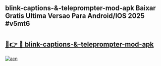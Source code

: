 ## blink-captions-&-teleprompter-mod-apk Baixar Gratis Ultima Versao Para Android/IOS 2025 #v5mt6

# <h2><a href="https://ainizakaria.my?title=blink-captions-&-teleprompter-mod-apk&ref=20M">🔗👉 🔴 blink-captions-&-teleprompter-mod-apk</a></h2>

[![acn](https://github.com/user-attachments/assets/0f9c940e-d8b0-45ae-aac7-cd30a18b3e1c)](https://ainizakaria.my?title=blink-captions-&-teleprompter-mod-apk&ref=20M)

